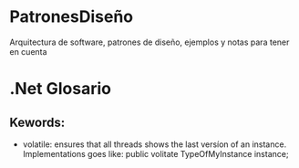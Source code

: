 # PatronesDiseño
Arquitectura de software, patrones de diseño, ejemplos y notas para tener en cuenta

# .Net Glosario
## Kewords: 
- volatile: ensures that all threads shows the last versíon of an instance.
Implementations goes like: 
public volitate TypeOfMyInstance instance;
						
	
